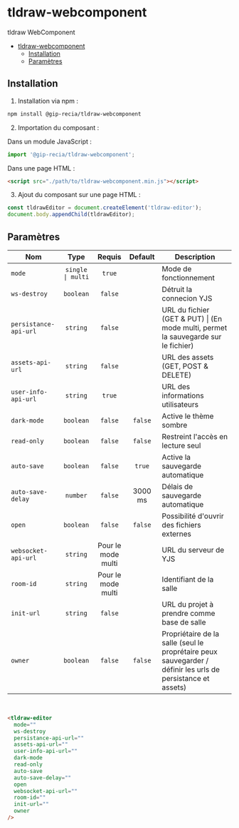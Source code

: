 # tldraw-webcomponent

tldraw WebComponent

- [tldraw-webcomponent](#tldraw-webcomponent)
  - [Installation](#installation)
  - [Paramètres](#paramètres)

## Installation

1. Installation via npm :

```sh
npm install @gip-recia/tldraw-webcomponent
```

2. Importation du composant :

Dans un module JavaScript :

```js
import '@gip-recia/tldraw-webcomponent';
```

Dans une page HTML :

```html
<script src="./path/to/tldraw-webcomponent.min.js"></script>
```

3. Ajout du composant sur une page HTML :

```js
const tldrawEditor = document.createElement('tldraw-editor');
document.body.appendChild(tldrawEditor);
```

## Paramètres

| Nom                   |       Type        |       Requis       | Default | Description                                                                                                 |
| --------------------- | :---------------: | :----------------: | :-----: | ----------------------------------------------------------------------------------------------------------- |
| `mode`                | `single \| multi` |       `true`       |         | Mode de fonctionnement                                                                                      |
| `ws-destroy`          |     `boolean`     |      `false`       |         | Détruit la connecion YJS                                                                                    |
| `persistance-api-url` |     `string`      |      `false`       |         | URL du fichier (GET & PUT) \| (En mode multi, permet la sauvegarde sur le fichier)                          |
| `assets-api-url`      |     `string`      |      `false`       |         | URL des assets (GET, POST & DELETE)                                                                         |
| `user-info-api-url`   |     `string`      |       `true`       |         | URL des informations utilisateurs                                                                           |
| `dark-mode`           |     `boolean`     |      `false`       | `false` | Active le thème sombre                                                                                      |
| `read-only`           |     `boolean`     |      `false`       | `false` | Restreint l'accès en lecture seul                                                                           |
| `auto-save`           |     `boolean`     |      `false`       | `true`  | Active la sauvegarde automatique                                                                            |
| `auto-save-delay`     |     `number`      |      `false`       | 3000 ms | Délais de sauvegarde automatique                                                                            |
| `open`                |     `boolean`     |      `false`       | `false` | Possibilité d'ouvrir des fichiers externes                                                                  |
| `websocket-api-url`   |     `string`      | Pour le mode multi |         | URL du serveur de YJS                                                                                       |
| `room-id`             |     `string`      | Pour le mode multi |         | Identifiant de la salle                                                                                     |
| `init-url`            |     `string`      |      `false`       |         | URL du projet à prendre comme base de salle                                                                 |
| `owner`               |     `boolean`     |      `false`       | `false` | Propriétaire de la salle (seul le proprétaire peux sauvegarder / définir les urls de persistance et assets) |

<br/>

```html
<tldraw-editor
  mode=""
  ws-destroy
  persistance-api-url=""
  assets-api-url=""
  user-info-api-url=""
  dark-mode
  read-only
  auto-save
  auto-save-delay=""
  open
  websocket-api-url=""
  room-id=""
  init-url=""
  owner
/>
```
